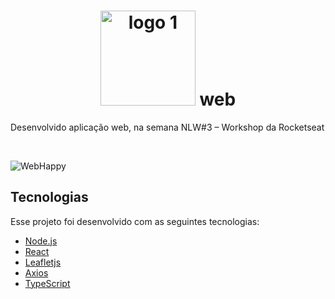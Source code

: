 <h1 align="center">
    <img width="152" alt="logo 1" src="https://user-images.githubusercontent.com/16269962/96375355-f0ccb180-114e-11eb-889c-5e44a6972765.png"> web
</h1>

<p>Desenvolvido aplicação web, na semana NLW#3 – Workshop da Rocketseat</p>
<br />

![WebHappy](https://user-images.githubusercontent.com/16269962/96350120-63278e00-108a-11eb-8922-b9e21eeb26e4.gif)

## Tecnologias

Esse projeto foi desenvolvido com as seguintes tecnologias:

- [Node.js](https://nodejs.org/en/)
- [React](https://reactjs.org)
- [Leafletjs](https://leafletjs.com/)
- [Axios](https://github.com/axios/axios)
- [TypeScript](https://www.typescriptlang.org/)
